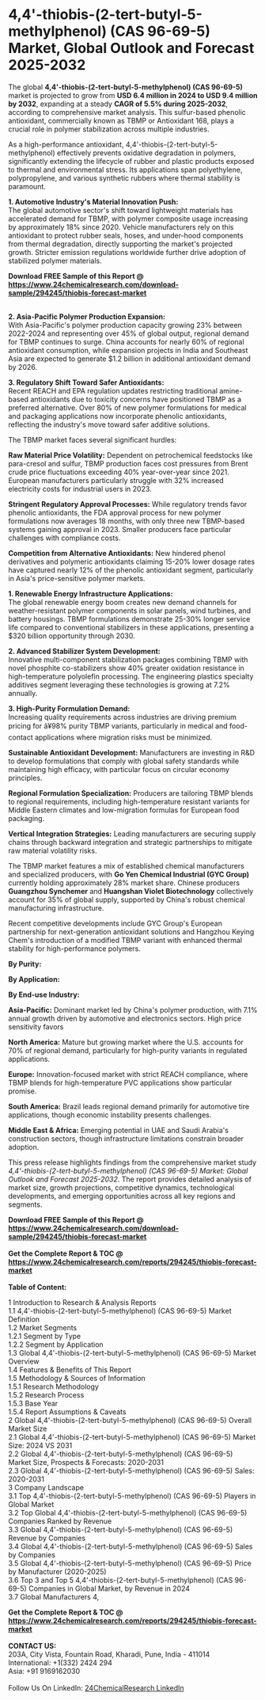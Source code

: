 <h1>4,4'-thiobis-(2-tert-butyl-5-methylphenol) (CAS 96-69-5) Market, Global Outlook and Forecast 2025-2032</h1><p>The global <strong>4,4'-thiobis-(2-tert-butyl-5-methylphenol) (CAS 96-69-5)</strong> market is projected to grow from <strong>USD 6.4 million in 2024 to USD 9.4 million by 2032</strong>, expanding at a steady <strong>CAGR of 5.5% during 2025-2032</strong>, according to comprehensive market analysis. This sulfur-based phenolic antioxidant, commercially known as TBMP or Antioxidant 168, plays a crucial role in polymer stabilization across multiple industries.</p><p>As a high-performance antioxidant, 4,4'-thiobis-(2-tert-butyl-5-methylphenol) effectively prevents oxidative degradation in polymers, significantly extending the lifecycle of rubber and plastic products exposed to thermal and environmental stress. Its applications span polyethylene, polypropylene, and various synthetic rubbers where thermal stability is paramount.</p><p><strong>1. Automotive Industry's Material Innovation Push:</strong><br>
The global automotive sector's shift toward lightweight materials has accelerated demand for TBMP, with polymer composite usage increasing by approximately 18% since 2020. Vehicle manufacturers rely on this antioxidant to protect rubber seals, hoses, and under-hood components from thermal degradation, directly supporting the market's projected growth. Stricter emission regulations worldwide further drive adoption of stabilized polymer materials.</p><div><b>Download FREE Sample of this Report @ 
            <a href="https://www.24chemicalresearch.com/download-sample/294245/thiobis-forecast-market">
            https://www.24chemicalresearch.com/download-sample/294245/thiobis-forecast-market</a></b></div><br><p><strong>2. Asia-Pacific Polymer Production Expansion:</strong><br>
With Asia-Pacific's polymer production capacity growing 23% between 2022-2024 and representing over 45% of global output, regional demand for TBMP continues to surge. China accounts for nearly 60% of regional antioxidant consumption, while expansion projects in India and Southeast Asia are expected to generate $1.2 billion in additional antioxidant demand by 2026.</p><p><strong>3. Regulatory Shift Toward Safer Antioxidants:</strong><br>
Recent REACH and EPA regulation updates restricting traditional amine-based antioxidants due to toxicity concerns have positioned TBMP as a preferred alternative. Over 80% of new polymer formulations for medical and packaging applications now incorporate phenolic antioxidants, reflecting the industry's move toward safer additive solutions.</p><p>The TBMP market faces several significant hurdles:</p><p><strong>Raw Material Price Volatility:</strong> Dependent on petrochemical feedstocks like para-cresol and sulfur, TBMP production faces cost pressures from Brent crude price fluctuations exceeding 40% year-over-year since 2021. European manufacturers particularly struggle with 32% increased electricity costs for industrial users in 2023.</p><p><strong>Stringent Regulatory Approval Processes:</strong> While regulatory trends favor phenolic antioxidants, the FDA approval process for new polymer formulations now averages 18 months, with only three new TBMP-based systems gaining approval in 2023. Smaller producers face particular challenges with compliance costs.</p><p><strong>Competition from Alternative Antioxidants:</strong> New hindered phenol derivatives and polymeric antioxidants claiming 15-20% lower dosage rates have captured nearly 12% of the phenolic antioxidant segment, particularly in Asia's price-sensitive polymer markets.</p><p><strong>1. Renewable Energy Infrastructure Applications:</strong><br>
The global renewable energy boom creates new demand channels for weather-resistant polymer components in solar panels, wind turbines, and battery housings. TBMP formulations demonstrate 25-30% longer service life compared to conventional stabilizers in these applications, presenting a $320 billion opportunity through 2030.</p><p><strong>2. Advanced Stabilizer System Development:</strong><br>
Innovative multi-component stabilization packages combining TBMP with novel phosphite co-stabilizers show 40% greater oxidation resistance in high-temperature polyolefin processing. The engineering plastics specialty additives segment leveraging these technologies is growing at 7.2% annually.</p><p><strong>3. High-Purity Formulation Demand:</strong><br>
Increasing quality requirements across industries are driving premium pricing for â¥98% purity TBMP variants, particularly in medical and food-contact applications where migration risks must be minimized.</p><p><strong>Sustainable Antioxidant Development:</strong> Manufacturers are investing in R&amp;D to develop formulations that comply with global safety standards while maintaining high efficacy, with particular focus on circular economy principles.</p><p><strong>Regional Formulation Specialization:</strong> Producers are tailoring TBMP blends to regional requirements, including high-temperature resistant variants for Middle Eastern climates and low-migration formulas for European food packaging.</p><p><strong>Vertical Integration Strategies:</strong> Leading manufacturers are securing supply chains through backward integration and strategic partnerships to mitigate raw material volatility risks.</p><p>The TBMP market features a mix of established chemical manufacturers and specialized producers, with <strong>Go Yen Chemical Industrial (GYC Group)</strong> currently holding approximately 28% market share. Chinese producers <strong>Guangzhou Synchemer</strong> and <strong>Huangshan Violet Biotechnology</strong> collectively account for 35% of global supply, supported by China's robust chemical manufacturing infrastructure.</p><p>Recent competitive developments include GYC Group's European partnership for next-generation antioxidant solutions and Hangzhou Keying Chem's introduction of a modified TBMP variant with enhanced thermal stability for high-performance polymers.</p><p><strong>By Purity:</strong>
		</p><p><strong>By Application:</strong>
		</p><p><strong>By End-use Industry:</strong>
		</p><p><strong>Asia-Pacific:</strong> Dominant market led by China's polymer production, with 7.1% annual growth driven by automotive and electronics sectors. High price sensitivity favors 
	</p><p><strong>North America:</strong> Mature but growing market where the U.S. accounts for 70% of regional demand, particularly for high-purity variants in regulated applications.</p><p><strong>Europe:</strong> Innovation-focused market with strict REACH compliance, where TBMP blends for high-temperature PVC applications show particular promise.</p><p><strong>South America:</strong> Brazil leads regional demand primarily for automotive tire applications, though economic instability presents challenges.</p><p><strong>Middle East &amp; Africa:</strong> Emerging potential in UAE and Saudi Arabia's construction sectors, though infrastructure limitations constrain broader adoption.</p><p>This press release highlights findings from the comprehensive market study <em>4,4'-thiobis-(2-tert-butyl-5-methylphenol) (CAS 96-69-5) Market: Global Outlook and Forecast 2025-2032</em>. The report provides detailed analysis of market size, growth projections, competitive dynamics, technological developments, and emerging opportunities across all key regions and segments.</p><div><b>Download FREE Sample of this Report @ 
            <a href="https://www.24chemicalresearch.com/download-sample/294245/thiobis-forecast-market">
            https://www.24chemicalresearch.com/download-sample/294245/thiobis-forecast-market</a></b></div><br><div><b>Get the Complete Report & TOC @ 
            <a href="https://www.24chemicalresearch.com/reports/294245/thiobis-forecast-market">
            https://www.24chemicalresearch.com/reports/294245/thiobis-forecast-market</a></b></div><br>
            <b>Table of Content:</b><p>1 Introduction to Research & Analysis Reports<br />
 1.1 4,4'-thiobis-(2-tert-butyl-5-methylphenol) (CAS 96-69-5) Market Definition<br />
 1.2 Market Segments<br />
 1.2.1 Segment by Type<br />
 1.2.2 Segment by Application<br />
 1.3 Global 4,4'-thiobis-(2-tert-butyl-5-methylphenol) (CAS 96-69-5) Market Overview<br />
 1.4 Features & Benefits of This Report<br />
 1.5 Methodology & Sources of Information<br />
 1.5.1 Research Methodology<br />
 1.5.2 Research Process<br />
 1.5.3 Base Year<br />
 1.5.4 Report Assumptions & Caveats<br />
2 Global 4,4'-thiobis-(2-tert-butyl-5-methylphenol) (CAS 96-69-5) Overall Market Size<br />
 2.1 Global 4,4'-thiobis-(2-tert-butyl-5-methylphenol) (CAS 96-69-5) Market Size: 2024 VS 2031<br />
 2.2 Global 4,4'-thiobis-(2-tert-butyl-5-methylphenol) (CAS 96-69-5) Market Size, Prospects & Forecasts: 2020-2031<br />
 2.3 Global 4,4'-thiobis-(2-tert-butyl-5-methylphenol) (CAS 96-69-5) Sales: 2020-2031<br />
3 Company Landscape<br />
 3.1 Top 4,4'-thiobis-(2-tert-butyl-5-methylphenol) (CAS 96-69-5) Players in Global Market<br />
 3.2 Top Global 4,4'-thiobis-(2-tert-butyl-5-methylphenol) (CAS 96-69-5) Companies Ranked by Revenue<br />
 3.3 Global 4,4'-thiobis-(2-tert-butyl-5-methylphenol) (CAS 96-69-5) Revenue by Companies<br />
 3.4 Global 4,4'-thiobis-(2-tert-butyl-5-methylphenol) (CAS 96-69-5) Sales by Companies<br />
 3.5 Global 4,4'-thiobis-(2-tert-butyl-5-methylphenol) (CAS 96-69-5) Price by Manufacturer (2020-2025)<br />
 3.6 Top 3 and Top 5 4,4'-thiobis-(2-tert-butyl-5-methylphenol) (CAS 96-69-5) Companies in Global Market, by Revenue in 2024<br />
 3.7 Global Manufacturers 4,</p><div><b>Get the Complete Report & TOC @ 
            <a href="https://www.24chemicalresearch.com/reports/294245/thiobis-forecast-market">
            https://www.24chemicalresearch.com/reports/294245/thiobis-forecast-market</a></b></div><br><b>CONTACT US:</b><br>
            203A, City Vista, Fountain Road, Kharadi, Pune, India - 411014<br>
            International: +1(332) 2424 294<br>
            Asia: +91 9169162030 <br><br>
            Follow Us On LinkedIn: <a href="https://www.linkedin.com/company/24chemicalresearch/">24ChemicalResearch LinkedIn</a>